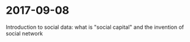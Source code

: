 # 2017-09-08
Introduction to social data: what is "social capital" and the invention of social network
